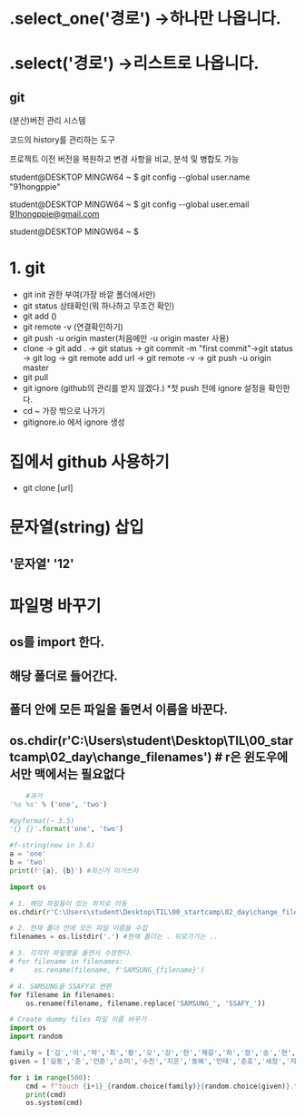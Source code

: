 # .select_one('경로') ->하나만 나옵니다.

# .select('경로') ->리스트로 나옵니다.

## git

(분산)버전 관리 시스템

코드의 history를 관리하는 도구

프로젝트 이전 버전을 복원하고 변경 사항을 비교, 분석 및 병합도 가능

student@DESKTOP MINGW64 ~
$ git config --global user.name "91hongppie"

student@DESKTOP MINGW64 ~
$ git config --global user.email 91hongppie@gmail.com

student@DESKTOP MINGW64 ~
$



# 1. git

- git init 권한 부여(가장 바깥 폴더에서만)
- git status 상태확인(뭐 하나하고 무조건 확인)
- git add ()
- git remote -v (연결확인하기)
- git push -u origin master(처음에만 -u origin master 사용)
- clone -> git add . -> git status -> git commit -m "first commit"->git status -> git log -> git remote add url -> git remote -v -> git push -u origin master
- git pull
- git ignore (github의 관리를 받지 않겠다.) *첫 push 전에 ignore 설정을 확인한다.
- cd ~ 가장 밖으로 나가기
- gitignore.io 에서 ignore 생성

# 집에서 github 사용하기

- git clone [url]



# 문자열(string) 삽입

## '문자열' '12'



# 파일명 바꾸기

## os를 import 한다.

## 해당 폴더로 들어간다.

## 폴더 안에 모든 파일을 돌면서 이름을 바꾼다.

## os.chdir(r'C:\Users\student\Desktop\TIL\00_startcamp\02_day\change_filenames') # r은 윈도우에서만 맥에서는 필요없다



```python
    #과거
'%s %s' % ('one', 'two')

#pyformat(~ 3.5)
'{} {}'.format('one', 'two')

#f-string(new in 3.6)
a = 'one'
b = 'two'
print(f'{a}, {b}') #최신거 이거쓰자
```

```python
import os

# 1. 해당 파일들이 있는 위치로 이동
os.chdir(r'C:\Users\student\Desktop\TIL\00_startcamp\02_day\change_filenames') # r은 윈도우에서만 맥에서는 필요없다

# 2. 현재 폴더 안에 모든 파일 이름을 수집
filenames = os.listdir('.') #현재 폴더는 . 뒤로가기는 ..

# 3. 각각의 파일명을 돌면서 수정한다.
# for filename in filenames:
#     os.rename(filename, f'SAMSUNG_{filename}')

# 4. SAMSUNG을 SSAFY로 변환
for filename in filenames:
    os.rename(filename, filename.replace('SAMSUNG_', 'SSAFY_'))
```

```python
# Create dummy files 파일 이름 바꾸기
import os
import random

family = ['김','이','박','최','황','오','강','한','제갈','하','정','송','현','손','조']
given = ['길동','준','민준','소미','수진','지은','동해','민태','준호','세정','지훈','성우','성원']

for i in range(500):
    cmd = f"touch {i+1}_{random.choice(family)}{random.choice(given)}.txt"
    print(cmd)
    os.system(cmd)
```

